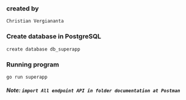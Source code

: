 ### created by 
`Christian Vergiananta`

### Create database in PostgreSQL
`create database db_superapp`

### Running program
`go run superapp`

##### Note: `import All endpoint API in folder documentation at Postman`